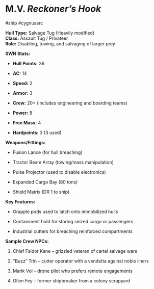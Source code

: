 # **M.V. _Reckoner’s Hook_**
#ship #cygnusarc 

**Hull Type:** Salvage Tug (Heavily modified)  
**Class:** Assault Tug / Privateer  
**Role:** Disabling, towing, and salvaging of larger prey

**SWN Stats:**

- **Hull Points:** 36
    
- **AC:** 14
    
- **Speed:** 2
    
- **Armor:** 3
    
- **Crew:** 20+ (includes engineering and boarding teams)
    
- **Power:** 8
    
- **Free Mass:** 4
    
- **Hardpoints:** 3 (3 used)
    

**Weapons/Fittings:**

- Fusion Lance (for hull breaching)
    
- Tractor Beam Array (towing/mass manipulation)
    
- Pulse Projector (used to disable electronics)
    
- Expanded Cargo Bay (80 tons)
    
- Shield Matrix (DR 1 to ship)
    

**Key Features:**

- Grapple pods used to latch onto immobilized hulls
    
- Containment hold for storing seized cargo or passengers
    
- Industrial cutters for breaching reinforced compartments

**Sample Crew NPCs:**

1. Chief Faldor Kane – grizzled veteran of cartel salvage wars
    
2. “Buzz” Trin – cutter operator with a vendetta against noble liners
    
3. Marik Vol – drone pilot who prefers remote engagements
    
4. Ollen Fey – former shipbreaker from a colony scrapyard